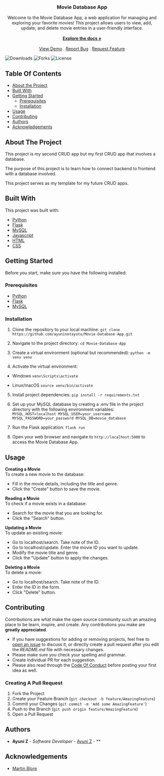 <br/>
<p align="center">

  <h3 align="center">Movie Database App</h3>

  <p align="center">
    Welcome to the Movie Database App, a web application for managing and exploring your favorite movies! This project allows users to view, add, update, and delete movie entries in a user-friendly interface.
    <br/>
    <br/>
    <a href="https://github.com/ayuninotayutu/Movie-Database-App"><strong>Explore the docs »</strong></a>
    <br/>
    <br/>
    <a href="https://github.com/ayuninotayutu/Movie-Database-App">View Demo</a>
    .
    <a href="https://github.com/ayuninotayutu/Movie-Database-App/issues">Report Bug</a>
    .
    <a href="https://github.com/ayuninotayutu/Movie-Database-App/issues">Request Feature</a>
  </p>
</p>

![Downloads](https://img.shields.io/github/downloads/ayuninotayutu/Movie-Database-App/total) ![Forks](https://img.shields.io/github/forks/ayuninotayutu/Movie-Database-App?style=social) ![License](https://img.shields.io/github/license/ayuninotayutu/Movie-Database-App) 

## Table Of Contents

* [About the Project](#about-the-project)
* [Built With](#built-with)
* [Getting Started](#getting-started)
  * [Prerequisites](#prerequisites)
  * [Installation](#installation)
* [Usage](#usage)
* [Contributing](#contributing)
* [Authors](#authors)
* [Acknowledgements](#acknowledgements)

## About The Project



This project is my second CRUD app but my first CRUD app that involves a database. 

The purpose of this project is to learn how to connect backend to frontend with a database involved. 

This project serves as my template for my future CRUD apps. 

## Built With

This project was built with:

* [Python]()
* [Flask]()
* [MySQL]()
* [Javascript]()
* [HTML]()
* [CSS]()

## Getting Started

Before you start, make sure you have the following installed:

### Prerequisites

* [Python]()
* [Flask]()
* [MySQL]()

### Installation

1. Clone the repository to your local machine:
`
git clone https://github.com/ayuninotayutu/Movie-Database-App.git
`


2. Navigate to the project directory:
`
cd Movie-Database-App
`


3. Create a virtual environment (optional but recommended):
`
python -m venv venv
`


4. Activate the virtual environment:
- Windows
`
venv\Scripts\activate
`

- Linux/macOS
`
source venv/bin/activate
`


5. Install project dependencies:
`
pip install -r requirements.txt
`

6. Set up your MySQL database by creating a .env file in the project directory with the following environment variables:
`
MYSQL_HOST=localhost
MYSQL_USER=your_username
MYSQL_PASSWORD=your_password
MYSQL_DB=movie_database
`

7. Run the Flask application:
`
flask run
`

8. Open your web browser and navigate to `http://localhost:5000` to access the Movie Database App.

## Usage

<b>Creating a Movie</b><br>
To create a new movie to the database:
- Fill in the movie details, including the title and genre.
- Click the "Create" button to save the movie.<br>

<b>Reading a Movie</b><br>
To check if a movie exists in a database:
- Search for the movie that you are looking for.
- Click the "Search" button.<br>

<b>Updating a Movie</b><br>
To update an existing movie:
- Go to localhost/search. Take note of the ID.
- Go to localhost/update. Enter the movie ID you want to update.
- Modify the movie title and genre.
- Click the "Update" button to apply the changes.<br>


<b>Deleting a Movie</b><br>
To delete a movie:
- Go to localhost/search. Take note of the ID.
- Enter the ID in the form. 
- Click "Delete" button.<br>

## Contributing

Contributions are what make the open source community such an amazing place to be learn, inspire, and create. Any contributions you make are **greatly appreciated**.
* If you have suggestions for adding or removing projects, feel free to [open an issue](https://github.com/ayuninotayutu/Movie-Database-App/issues/new) to discuss it, or directly create a pull request after you edit the *README.md* file with necessary changes.
* Please make sure you check your spelling and grammar.
* Create individual PR for each suggestion.
* Please also read through the [Code Of Conduct](https://github.com/ayuninotayutu/Movie-Database-App/blob/main/CODE_OF_CONDUCT.md) before posting your first idea as well.

### Creating A Pull Request

1. Fork the Project
2. Create your Feature Branch (`git checkout -b feature/AmazingFeature`)
3. Commit your Changes (`git commit -m 'Add some AmazingFeature'`)
4. Push to the Branch (`git push origin feature/AmazingFeature`)
5. Open a Pull Request

## Authors

* **Ayuni Z** - *Software Developer* - [Ayuni Z](https://github.com/ayuninotayutu) - **

## Acknowledgements

* [Martin Blore](https://github.com/mblore)
